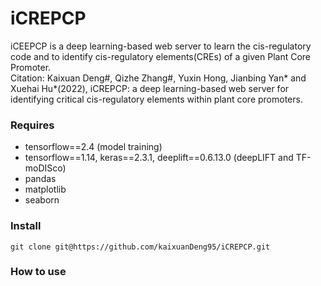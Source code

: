 # iCREPCP
iCEEPCP is a deep learning-based web server to learn the cis-regulatory code and to identify cis-regulatory elements(CREs) of a given Plant Core Promoter.<br>
Citation: Kaixuan Deng#, Qizhe Zhang#, Yuxin Hong, Jianbing Yan* and Xuehai Hu*(2022), iCREPCP: a deep learning-based web server for identifying critical cis-regulatory elements within plant core promoters.<br>
### Requires
- tensorflow==2.4 (model training)
- tensorflow==1.14, keras==2.3.1, deeplift==0.6.13.0 (deepLIFT and TF-moDISco)
- pandas
- matplotlib
- seaborn
### Install
```
git clone git@https://github.com/kaixuanDeng95/iCREPCP.git
```
### How to use
